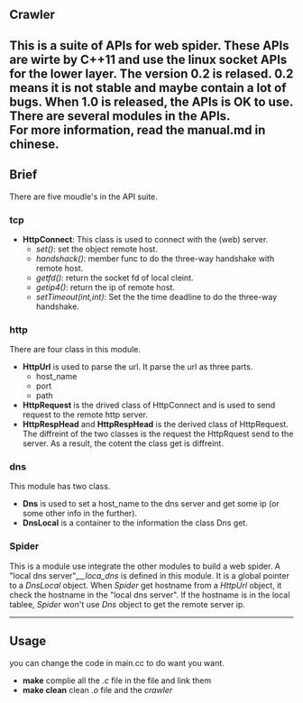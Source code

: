 ## Crawler
This is a suite of APIs for web spider. These APIs are wirte by C++11 and use the linux socket APIs for the lower layer. The version 0.2 is relased. 0.2 means it is not stable and maybe contain a lot of bugs. When 1.0 is released, the APIs is OK to use. There are several modules in the APIs.  
For more information, read the manual.md in chinese.
---
## Brief
There are five moudle's in the API suite.
### tcp
+ **HttpConnect**: This class is used to connect with the (web) server.
  + *set()*: set the object remote host.
  + *handshack()*: member func to do the three-way handshake with remote host.
  + *getfd()*: return the socket fd of local cleint.
  + *getip4()*: return the ip of remote host.
  + *setTimeout(int,int)*: Set the the time deadline to do the three-way handshake.

### http
There are four class in this module.

+ **HttpUrl** is used to parse the url. It parse the url as three parts.
	+ host_name
	+ port
	+ path
+ **HttpRequest** is the drived class of HttpConnect and is used to send request to the remote http server.
+ **HttpRespHead** and **HttpRespHead** is the derived class of HttpRequest. The diffreint of the two classes is the request the HttpRquest send to the server. As a result, the cotent the class get is diffreint.

### dns
This module has two class.

+ **Dns** is used to set a host_name to the dns server and get some ip (or some other info in the further).
+ **DnsLocal** is a container to the information the class Dns get.

### Spider
This is a module use integrate the other modules to build a web spider. A "local dns server",*__loca_dns* is defined in this module. It is a global pointer to a *DnsLocal* object. When *Spider* get hostname from a *HttpUrl* object, it check the hostname in the "local dns server". If the hostname is in the local tablee, *Spider* won't use *Dns* object to get the remote server ip.

---
## Usage
you can change the code in main.cc to do want you want.

+ **make** complie all the *.c* file in the file and link them
+ **make clean** clean *.o* file and the *crawler* 
